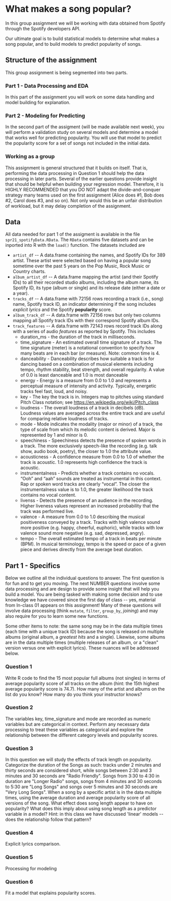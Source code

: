 # What makes a song popular?

In this group assignment we will be working with data obtained from Spotify through the Spotify developers API. 

Our ultimate goal is to build statistical models to determine what makes a song popular, and to build models to predict popularity of songs.

## Structure of the assignment

This group assignment is being segmented into two parts. 

### Part 1 - Data Processing and EDA

In this part of the assignment you will work on some data handling and model building for explanation.

### Part 2 - Modeling for Predicting

In the second part of the assigment (will be made available next week), you will perform a validation study on several models and determine a model that works well for predicting popularity. You will use that model to predict the popularity score for a set of songs not included in the initial data.

### Working as a group

This assignment is general structured that it builds on itself. That is, performing the data processing in Question 1 should help the data processing in later parts. Several of the earlier questions provide insight that should be helpful when building your regression model.  Therefore, it is HIGHLY RECOMMENDED that you DO NOT adapt the divide-and-conquer strategy many teams used on the first assignment (Alice does #1, Bob does #2, Carol does #3, and so on). Not only would this be an unfair distribution of workload, but it may delay completion of the assignment.

## Data

All data needed for part 1 of the assigment is available in the file `spr21_spotifyData.RData`. The `RData` contains five datasets and can be inported into R with the `load()` function. The datasets included are

* `artist_df` -- A data.frame containing the names, and Spotify IDs for 389 artist.  These artist were selected based on having a popular song sometime over the past 5 years on the Pop Music, Rock Music or Country charts.
* `album_artist_df` -- A data.frame mapping the artist (and their Spotify IDs) to all their recorded studio albums, including the album name, its Spotify ID, its type (album or single) and its release date (either a date or a year).
* `tracks_df` -- A data.frame with 72156 rows recording a track (i.e., song) name, Spotify track ID, an indicator determining if the song includes *explicit lyrics* and the Spotify **popularity** score.
* `album_track_df` -- A data.frame with 72156 rows but only two columns mapping all Spotify track IDs with their correspond Spotify album IDs.
* `track_features` -- A data.frame with 72143 rows record track IDs along with a series of audio *features* as reported by Spotify. This includes
   + duration_ms - the duration of the track in milliseconds.
   + time_signature - An estimated overall time signature of a track. The time signature (meter) is a notational convention to specify how many beats are in each bar (or measure). Note: common time is 4.
   + danceability - Danceability describes how suitable a track is for dancing based on a combination of musical elements including tempo, rhythm stability, beat strength, and overall regularity. A value of 0.0 is least danceable and 1.0 is most danceable
   + energy - Energy is a measure from 0.0 to 1.0 and represents a perceptual measure of intensity and activity. Typically, energetic tracks feel fast, loud, and noisy.
   + key - The key the track is in. Integers map to pitches using standard Pitch Class notation; see https://en.wikipedia.org/wiki/Pitch_class
   + loudness - The overall loudness of a track in decibels (dB). Loudness values are averaged across the entire track and are useful for comparing relative loudness of tracks. 
   + mode - Mode indicates the modality (major or minor) of a track, the type of scale from which its melodic content is derived. Major is represented by 1 and minor is 0.
   + speechiness - Speechiness detects the presence of spoken words in a track. The more exclusively speech-like the recording (e.g. talk show, audio book, poetry), the closer to 1.0 the attribute value.
   + acousticness - A confidence measure from 0.0 to 1.0 of whether the track is acoustic. 1.0 represents high confidence the track is acoustic.
   + instrumentalness - Predicts whether a track contains no vocals. “Ooh” and “aah” sounds are treated as instrumental in this context. Rap or spoken word tracks are clearly “vocal”. The closer the instrumentalness value is to 1.0, the greater likelihood the track contains no vocal content.
   + livenss - Detects the presence of an audience in the recording. Higher liveness values represent an increased probability that the track was performed live.
   + valence - A measure from 0.0 to 1.0 describing the musical positiveness conveyed by a track. Tracks with high valence sound more positive (e.g. happy, cheerful, euphoric), while tracks with low valence sound more negative (e.g. sad, depressed, angry).
   + tempo - The overall estimated tempo of a track in beats per minute (BPM). In musical terminology, tempo is the speed or pace of a given piece and derives directly from the average beat duration.

## Part 1 - Specifics

Below we outline all the individual questions to answer. The first question is for fun and to get you moving. The next NUMBER questions involve some data processing and are design to provide some insight that will help you build a model. You are being tasked with making some decision and to use knowledge we have covered since the first day of class -- yes, material from In-class 01 appears on this assignment! Many of these questions will involve data processing (think `mutate`, `filter`, `group_by`, *joining*) and may also require for you to learn some new functions.

Some other items to note: the same song may be in the data multiple times (each time with a unique track ID) because the song is released on multiple albums (original album, a *greatest hits* and a single). Likewise, some albums are in the data multiple times (multiple releases of an album, or a "clean" version versus one with explicit lyrics). These nuances will be addressed below.


### Question 1

Write R code to find the 15 most popular full albums (not singles) in terms of average popularity score of all tracks on the album (hint: the 15th highest average popularity score is 74.7). How many of the artist and albums on the list do you know?  How many do you think your instructor knows?

### Question 2

The variables key, time_signature and mode are recorded as numeric variables but are categorical in context. Perform any necessary data processing to treat these variables as categorical and explore the relationship between the different category levels and popularity scores.

### Question 3

In this question we will study the effects of track length on popularity. Categorize the duration of the Songs as such: tracks under 2 minutes and thirty seconds are considered short, while songs between 2:30 and 3 minutes and 30 seconds are "Radio Friendly". Songs from 3:30 to 4:30 in duration are "Longer Radio" songs, songs from 4 minutes and 30 seconds to 5:30 are "Long Songs" and songs over 5 minutes and 30 seconds are "Very Long Songs".  When a song by a specific artist is in the data multiple times, using the average duration and average popularity score of all versions of the song. What effect does song length appear to have on popularity? What does this imply about using song length as a predictor variable in a model? Hint: in this class we have discussed 'linear' models -- does the relationship follow that pattern?

### Question 4

Explicit lyrics comparison.

### Question 5

Processing for modeling

### Question 6

Fit a model that explains popularity scores.

